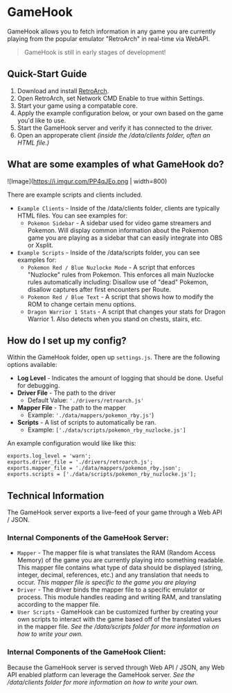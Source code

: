 # GameHook
GameHook allows you to fetch information in any game you are currently playing from the popular emulator "RetroArch" in real-time via WebAPI.

> GameHook is still in early stages of development!

## Quick-Start Guide
1) Download and install [RetroArch](http://www.libretro.com/index.php/retroarch-2/).
2) Open RetroArch, set Network CMD Enable to true within Settings.
3) Start your game using a compatable core.
2) Apply the example configuration below, or your own based on the game you'd like to use.
3) Start the GameHook server and verify it has connected to the driver.
3) Open an approperate client _(inside the /data/clients folder, often an HTML file.)_

## What are some examples of what GameHook do?

![Image](https://i.imgur.com/PP4qJEo.png | width=800)

There are example scripts and clients included.
- `Example Clients` - Inside of the /data/clients folder, clients are typically HTML files. You can see examples for:
    - `Pokemon Sidebar` - A sidebar used for video game streamers and Pokemon. Will display common information about the Pokemon game you are playing as a sidebar that can easily integrate into OBS or Xsplit.
- `Example Scripts` - Inside of the /data/scripts folder, you can see examples for:
    - `Pokemon Red / Blue Nuzlocke Mode` - A script that enforces "Nuzlocke" rules from Pokemon. This enforces all main Nuzlocke rules automatically including: Disallow use of "dead" Pokemon, disallow captures after first encounters per Route.
    - `Pokemon Red / Blue Text` - A script that shows how to modify the ROM to change certain menu options.
    - `Dragon Warrior 1 Stats` - A script that changes your stats for Dragon Warrior 1. Also detects when you stand on chests, stairs, etc.

## How do I set up my config?
Within the GameHook folder, open up `settings.js`.
There are the following options available:
- **Log Level** - Indicates the amount of logging that should be done. Useful for debugging.
- **Driver File** - The path to the driver
    - Default Value: `'./drivers/retroarch.js'`
- **Mapper File** - The path to the mapper
    - Example: `'./data/mappers/pokemon_rby.js'`)
- **Scripts** - A list of scripts to automatically be ran.
    - Example: `['./data/scripts/pokemon_rby_nuzlocke.js']`

An example configuration would like like this:
```
exports.log_level = 'warn';
exports.driver_file = './drivers/retroarch.js';
exports.mapper_file = './data/mappers/pokemon_rby.json';
exports.scripts = ['./data/scripts/pokemon_rby_nuzlocke.js'];
```

## Technical Information
The GameHook server exports a live-feed of your game through a Web API / JSON.

### Internal Components of the GameHook Server:
- `Mapper` - The mapper file is what translates the RAM (Random Access Memory) of the game you are currently playing into something readable. This mapper file contains what type of data should be displayed (string, integer, decimal, references, etc.) and any translation that needs to occur. _This mapper file is specific to the game you are playing_
- `Driver` - The driver binds the mapper file to a specific emulator or process. This module handles reading and writing RAM, and translating according to the mapper file.
- `User Scripts` - GameHook can be customized further by creating your own scripts to interact with the game based off of the translated values in the mapper file. _See the /data/scripts folder for more information on how to write your own._

### Internal Components of the GameHook Client:
Because the GameHook server is served through Web API / JSON, any Web API enabled platform can leverage the GameHook server.
_See the /data/clients folder for more information on how to write your own._
